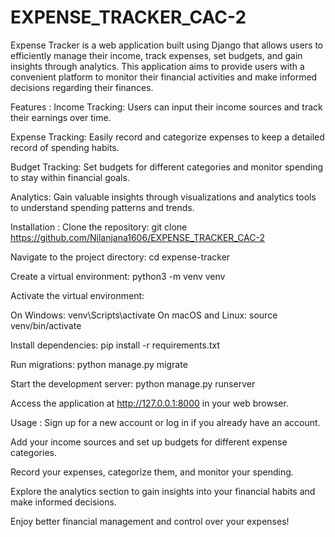 # EXPENSE_TRACKER_CAC-2

Expense Tracker is a web application built using Django that allows users to efficiently manage their income, track expenses, set budgets, and gain insights through analytics. This application aims to provide users with a convenient platform to monitor their financial activities and make informed decisions regarding their finances.

Features :
Income Tracking: Users can input their income sources and track their earnings over time.

Expense Tracking: Easily record and categorize expenses to keep a detailed record of spending habits.

Budget Tracking: Set budgets for different categories and monitor spending to stay within financial goals.

Analytics: Gain valuable insights through visualizations and analytics tools to understand spending patterns and trends.


Installation :
Clone the repository: git clone https://github.com/Nilanjana1606/EXPENSE_TRACKER_CAC-2

Navigate to the project directory: cd expense-tracker

Create a virtual environment: python3 -m venv venv

Activate the virtual environment:

On Windows: venv\Scripts\activate
On macOS and Linux: source venv/bin/activate

Install dependencies: pip install -r requirements.txt

Run migrations: python manage.py migrate

Start the development server: python manage.py runserver

Access the application at http://127.0.0.1:8000 in your web browser.

Usage :
Sign up for a new account or log in if you already have an account.

Add your income sources and set up budgets for different expense categories.

Record your expenses, categorize them, and monitor your spending.

Explore the analytics section to gain insights into your financial habits and make informed decisions.

Enjoy better financial management and control over your expenses!

